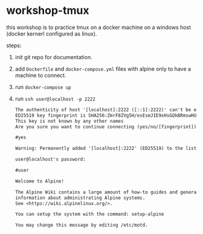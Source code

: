 # workshop-tmux

this workshop is to practice tmux on a docker machine on a windows host (docker kernerl configured as linux).

steps:

1. init git repo for documentation.
1. add `Dockerfile` and `docker-compose.yml` files with alpine only to have a machine to connect.
1. run `docker-compose up`
1. run `ssh user@localhost -p 2222`

    ```txt
    The authenticity of host '[localhost]:2222 ([::1]:2222)' can't be established.
    ED25519 key fingerprint is SHA256:ZmrF8ZVg5H/esEsmJIE9xHsGQkBRmswHUXzTTqp9BBU.
    This key is not known by any other names
    Are you sure you want to continue connecting (yes/no/[fingerprint])?

    #yes

    Warning: Permanently added '[localhost]:2222' (ED25519) to the list of known hosts.

    user@localhost's password: 
    
    #user

    Welcome to Alpine!

    The Alpine Wiki contains a large amount of how-to guides and general
    information about administrating Alpine systems.
    See <https://wiki.alpinelinux.org/>.

    You can setup the system with the command: setup-alpine

    You may change this message by editing /etc/motd.
    ```
